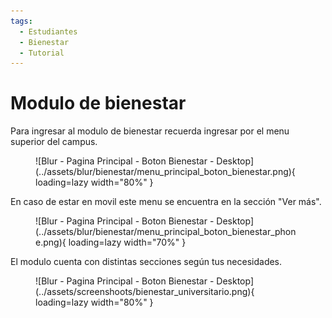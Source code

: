 ```yaml
---
tags:
  - Estudiantes
  - Bienestar
  - Tutorial
---
```


# Modulo de bienestar

Para ingresar al modulo de bienestar recuerda ingresar por el menu superior del campus.

<figure markdown="span">
  ![Blur - Pagina Principal - Boton Bienestar - Desktop](../assets/blur/bienestar/menu_principal_boton_bienestar.png){ loading=lazy width="80%" }
</figure>

En caso de estar en movil este menu se encuentra en la sección "Ver más".

<figure markdown="span">
  ![Blur - Pagina Principal - Boton Bienestar - Desktop](../assets/blur/bienestar/menu_principal_boton_bienestar_phone.png){ loading=lazy width="70%" }
</figure>

El modulo cuenta con distintas secciones según tus necesidades.

<figure markdown="span">
  ![Blur - Pagina Principal - Boton Bienestar - Desktop](../assets/screenshoots/bienestar_universitario.png){ loading=lazy width="80%" }
</figure>
